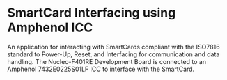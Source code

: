 # SmartCard Interfacing using Amphenol ICC
An application for interacting with SmartCards compliant with the ISO7816 standard to Power-Up, Reset, and Interfacing for communication and data handling.
The Nucleo-F401RE Development Board is connected to an Amphenol 7432E0225S01LF ICC to interface with the SmartCard.